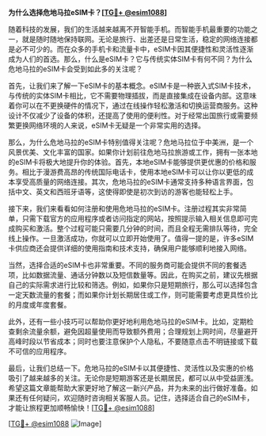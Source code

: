 **为什么选择危地马拉eSIM卡？[[TG💪+ @esim1088](https://t.me/s/esim1088)]**

随着科技的发展，我们的生活越来越离不开智能手机。而智能手机最重要的功能之一，就是随时随地保持联网。无论是旅行、出差还是日常生活，稳定的网络连接都是必不可少的。而在众多的手机卡和流量卡中，eSIM卡因其便捷性和灵活性逐渐成为人们的首选。那么，什么是eSIM卡？它与传统实体SIM卡有何不同？为什么危地马拉的eSIM卡会受到如此多的关注呢？

首先，让我们来了解一下eSIM卡的基本概念。eSIM卡是一种嵌入式SIM卡技术，与传统的实体SIM卡相比，它不需要物理插拔，而是直接集成在设备内部。这意味着你可以在不更换硬件的情况下，通过在线操作轻松激活和切换运营商服务。这种设计不仅减少了设备的体积，还提高了使用的便利性。对于经常出国旅行或需要频繁更换网络环境的人来说，eSIM卡无疑是一个非常实用的选择。

那么，为什么危地马拉的eSIM卡特别值得关注呢？危地马拉位于中美洲，是一个风景优美、文化丰富的国家。如果你计划前往危地马拉旅游或工作，拥有一张本地的eSIM卡将极大地提升你的体验。首先，本地eSIM卡能够提供更优惠的价格和服务。相比于漫游费高昂的传统国际电话卡，使用本地eSIM卡可以让你以更低的成本享受高质量的网络连接。其次，危地马拉的eSIM卡通常支持多种语言界面，包括中文、英文和西班牙语等，这使得即使是初次到访的游客也能轻松上手。

接下来，我们来看看如何注册和使用危地马拉的eSIM卡。注册过程其实非常简单，只需下载官方的应用程序或者访问指定的网站，按照提示输入相关信息即可完成购买和激活。整个过程可能只需要几分钟的时间，而且全程无需排队等待，完全线上操作。一旦激活成功，你就可以立即开始使用了。值得一提的是，许多eSIM卡供应商还会提供详细的使用指南和技术支持，确保用户能够顺利地接入网络。

当然，选择合适的eSIM卡也非常重要。不同的服务商可能会提供不同的套餐选项，比如数据流量、通话分钟数以及短信数量等。因此，在购买之前，建议先根据自己的实际需求进行比较和筛选。例如，如果你只是短期旅行，那么可以选择包含一定天数流量的套餐；而如果你计划长期居住或工作，则可能需要考虑更具性价比的月度或年度套餐。

此外，还有一些小技巧可以帮助你更好地利用危地马拉的eSIM卡。比如，定期检查剩余流量余额，避免因超量使用而导致额外费用；合理规划上网时间，尽量避开高峰时段以节省成本；同时也要注意保护个人隐私，不要随意点击不明链接或下载不可信的应用程序。

最后，让我们总结一下。危地马拉的eSIM卡以其便捷性、灵活性以及实惠的价格吸引了越来越多的关注。无论你是短期游客还是长期居民，都可以从中受益匪浅。希望这篇文章能帮助大家更好地了解这一新兴产品，并为未来的出行做好准备。如果还有任何疑问，欢迎随时咨询相关客服人员。记住，选择适合自己的eSIM卡，才能让旅程更加顺畅愉快！[[TG💪+ @esim1088](https://t.me/s/esim1088)]

[[TG💪+ @esim1088](https://t.me/s/esim1088) ![Image](https://i.postimg.cc/4NQfJmqS/Snipaste-2025-05-13-00-14-12.png)]